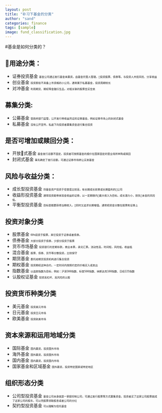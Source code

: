 ```yaml
---
layout: post
title: "补习下基金的分类"
author: "sand"
categories: finance
tags: [sample]
image: fund_classification.jpg
---
```


#基金是如何分类的？

## 用途分类：
- 证券投资基金
<font size = 1 > `基金公司通过发行基金来募资，由基金托管人管理，投资股票、债券等。与投资人共担风险、分享收益` </font>
- 创业基金
 <font size = 1 > `投资那些不具备上市资格的小公司，通常属于私募基金，投资周期较长` </font>
- 对冲基金
<font size = 1 > `利用期货、期权等金融衍生品，对相关联的股票空买空卖` </font>

## 募集分类:
- 公募基金
<font size = 1 > `受政府部门监管，公开发行带收益凭证的证券基金。例如证券市场上的封闭式基金` </font>
- 私募基金
<font size = 1 > `没有公开宣传，私底下向投资者募集资金进行集合投资` </font>

## 是否可增加或赎回分类：
- 开放式基金
<font size = 1 > `基金发行总额不固定，投资者可按照基金的报价在国家固定的营业场所申购或赎回` </font>
- 封闭式基金
<font size = 1 > `事先确定了发行总额，可通过证券市场转让买卖基金` </font>

## 风险与收益分类：
- 成长型投资基金
<font size = 1 > `将基金资产投资于信誉度比较高，有长期成长前景或长期盈利的公司` </font>
- 收益形投资基金
<font size = 1 > `通常投资能带来现金收益的证券，以一定期限内最大收入为目标。成长潜力小，损失本金的风险低。` </font>
- 平衡型投资基金
<font size = 1 > `目标是既要获得当期收入，同时又追求长期增值。通常把资金分散在股票和证券上` </font>

## 投资对象分类
- 股票基金
<font size = 1 > `60%投资于股票，其它投资于证券或者债券。` </font>
- 债券基金
<font size = 1 > `大部分投资于债券，少部分投资于股票` </font>
- 货币市场基金
<font size = 1 > `投资银行的定期存款，商业本票，承兑汇票。流动性高，时间短，风险低，收益低` </font>
- 混合基金
<font size = 1 > `股票、债券、货币等分散投资，比较保守` </font>
- 期货基金
<font size = 1 > `委托给期货投资机构进行集合投资` </font>
- 期权基金
<font size = 1 > `投资期权这种合约。一定时间内按照约定的价格买入或卖出` </font>
- 指数基金
<font size = 1 > `以追踪指数为目标，例如：沪深300指数、标普500指数、纳斯达克100指数、日经225指数` </font>
- 认股权证基金
<font size = 1 > `投资高杠杆、高风险的认股` </font>

## 投资货币种类分类
- 美元基金
<font size = 1 > `投资美元市场` </font>
- 日元基金
<font size = 1 > `投资日元市场` </font>
- 欧美基金
<font size = 1 > `投资欧美市场` </font>

## 资本来源和运用地域分类
- 国际基金
<font size = 1 > `国内募资，投资国外市场` </font>
- 海外基金
<font size = 1 > `国外募资，投资国外市场` </font>
- 国内基金
<font size = 1 > `国内募资，投资国内市场` </font>
- 国家基金和区域基金
<font size = 1 > `国外募资，投资特定国家或特定地区` </font>

## 组织形态分类
- 公司型投资基金
<font size = 1 > `基金公司本身就是一家股份制公司，可通过发行股票等方式募集资金。投资者买了这家公司股票就成了这家公司的股东，可以凭股票领取股息或者公司的分红` </font>
- 契约型投资基金
<font size = 1 > `可以理解为信托基金` </font>
